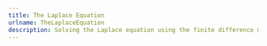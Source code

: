 ```yaml
---
title: The Laplace Equation
urlname: TheLaplaceEquation
description: Solving the Laplace equation using the finite difference method
---
```

